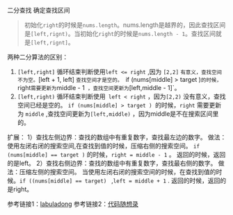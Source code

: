 二分查找 确定查找区间

> 初始化`right`的时候是`nums.length`。nums.length是越界的，因此查找区间是`[left,rignt)`。当初始化`right`的时候是`nums.length - 1`。查找区间就是`[left,rignt]`。

两种二分算法的区别：
1. `[left,right]` 
循环结束判断使用` left <= right ` ,因为 `[2,2]` `有意义，查找空间不为空。`[left + 1, left] `查找空间才是空的。
`if (nums[middle] > target )`的时候，`right`需要更新为`middle - 1` ，查找空间更新为`[left,middle - 1]`。
3. `[left,right)`
循环结束判断使用` left < right` ，因为`[2,2)` 没有意义，查找空间已经是空的。
`if (nums[middle] > target ) `的时候，`right` 需要更新为 `middle` ,查找空间更新为`[left,middle)` ，因为middle是不在搜索区间里的。

扩展：
1）查找左侧边界：查找的数组中有重复数字，查找最左边的数字。
做法：使用左闭右闭的搜索空间,在查找到值的时候，压缩右侧的搜索空间。
`if (nums[middle] == target )` 的时候，`right = middle - 1` 。
返回的时候，返回的是left。
2）查找右侧边界：查找的数组中有重复数字，查找最右侧的数字。
做法：压缩左侧的搜索空间。
当使用左闭右闭的搜索空间的时候，在查找到值的时候。`if ((nums[middle] == target) ` ,`left = middle + 1` .
返回的时候，返回的是right。


参考链接1：[labuladong](https://labuladong.online/algo/essential-technique/binary-search-framework/)
参考链接2：[代码随想录](https://programmercarl.com/0704.%E4%BA%8C%E5%88%86%E6%9F%A5%E6%89%BE.html#%E6%80%9D%E8%B7%AF)